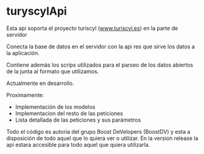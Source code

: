 # turyscylApi

Esta api soporta el proyecto turiscyl (www.turiscyl.es) en la parte de servidor

Conecta la base de datos en el servidor con la api res que sirve los datos a la aplicación.

Contiene además los scrips utilizados para el parseo de los datos abiertos de la junta al formato que utilizamos.

Actualmente en desarrollo.

Proximamente: <ul>
	<li>Implementación de los modelos
	<li>Implementacion del resto de las peticiones
	<li>Lista detallada de las peticiones y sus parámetros
	</ul>

Todo el código es autoria del grupo Boost DeVelopers (BoostDV) y esta a disposición de todo aquel que lo quiera ver o utilizar. En la version release la api estara accesible para todo aquel que quiera utilizarla.

